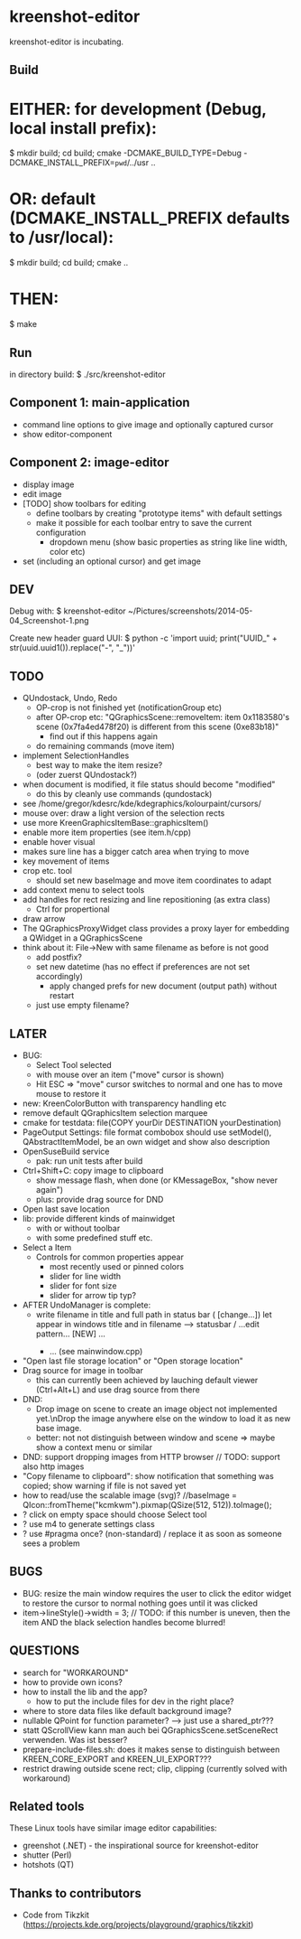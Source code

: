 kreenshot-editor
================

kreenshot-editor is incubating.

Build
-----
# EITHER: for development (Debug, local install prefix):
$ mkdir build; cd build; cmake -DCMAKE_BUILD_TYPE=Debug -DCMAKE_INSTALL_PREFIX=`pwd`/../usr ..

# OR: default (DCMAKE_INSTALL_PREFIX defaults to /usr/local):
$ mkdir build; cd build; cmake ..

# THEN:
$ make

Run
---
in directory build:
$ ./src/kreenshot-editor

Component 1: main-application
-----------------------------
- command line options to give image and optionally captured cursor
- show editor-component

Component 2: image-editor
-------------------------
- display image
- edit image
- [TODO] show toolbars for editing
    - define toolbars by creating "prototype items" with default settings
    - make it possible for each toolbar entry to save the current configuration
        - dropdown menu (show basic properties as string like line width, color etc)
- set (including an optional cursor) and get image

DEV
---
Debug with: $ kreenshot-editor ~/Pictures/screenshots/2014-05-04_Screenshot-1.png

Create new header guard UUI:
$ python -c 'import uuid; print("UUID_" + str(uuid.uuid1()).replace("-", "_"))'

TODO
----
- QUndostack, Undo, Redo
    - OP-crop is not finished yet (notificationGroup etc)
    - after OP-crop etc: "QGraphicsScene::removeItem: item 0x1183580's scene (0x7fa4ed478f20) is different from this scene (0xe83b18)"
        - find out if this happens again
    - do remaining commands (move item)
- implement SelectionHandles
    - best way to make the item resize?
    - (oder zuerst QUndostack?)
- when document is modified, it file status should become "modified"
    - do this by cleanly use commands (qundostack)
- see /home/gregor/kdesrc/kde/kdegraphics/kolourpaint/cursors/
- mouse over: draw a light version of the selection rects
- use more KreenGraphicsItemBase::graphicsItem()
- enable more item properties (see item.h/cpp)
- enable hover visual
- makes sure line has a bigger catch area when trying to move
- key movement of items
- crop etc. tool
    - should set new baseImage and move item coordinates to adapt
- add context menu to select tools
- add handles for rect resizing and line repositioning (as extra class)
    - Ctrl for propertional
- draw arrow
- The QGraphicsProxyWidget class provides a proxy layer for embedding a QWidget in a QGraphicsScene
- think about it: File->New with same filename as before is not good
    - add postfix?
    - set new datetime (has no effect if preferences are not set accordingly)
        - apply changed prefs for new document (output path) without restart
    - just use empty filename?

LATER
-----
- BUG:
    - Select Tool selected
    - with mouse over an item ("move" cursor is shown)
    - Hit ESC => "move" cursor switches to normal and one has to move mouse to restore it
- new: KreenColorButton with transparency handling etc
- remove default QGraphicsItem selection marquee
- cmake for testdata: file(COPY yourDir DESTINATION yourDestination)
- PageOutput Settings: file format combobox should use setModel(), QAbstractItemModel,
    be an own widget and show also description
- OpenSuseBuild service
    - pak: run unit tests after build
- Ctrl+Shift+C: copy image to clipboard
    - show message flash, when done (or KMessageBox, "show never again")
    - plus: provide drag source for DND
- Open last save location
- lib: provide different kinds of mainwidget
   - with or without toolbar
   - with some predefined stuff etc.
- Select a Item
  - Controls for common properties appear
     - most recently used or pinned colors
     - slider for line width
     - slider for font size
     - slider for arrow tip typ?
- AFTER UndoManager is complete:
    - write filename in title and full path in status bar (<path> [change...])
        let appear in windows title and in filename --> statusbar / ...edit pattern...
        [NEW] ...
        *  ... (see mainwindow.cpp)
- "Open last file storage location" or "Open storage location"
- Drag source for image in toolbar
    - this can currently been achieved by lauching default viewer (Ctrl+Alt+L) and use drag source from there
- DND:
    - Drop image on scene to create an image object not implemented yet.\nDrop the image anywhere else on the window to load it as new base image.
    - better: not not distinguish between window and scene => maybe show a context menu or similar
- DND: support dropping images from HTTP browser
    // TODO: support also http images
- "Copy filename to clipboard": show notification that something was copied; show warning if file is not saved yet
- how to read/use the scalable image (svg)?
     //baseImage = QIcon::fromTheme("kcmkwm").pixmap(QSize(512, 512)).toImage();
- ? click on empty space should choose Select tool
- ? use m4 to generate settings class
- ? use #pragma once? (non-standard) / replace it as soon as someone sees a problem

BUGS
----
- BUG: resize the main window requires the user to click the editor widget to restore the cursor to normal
    nothing goes until it was clicked
- item->lineStyle()->width = 3; // TODO: if this number is uneven, then the item AND the black selection handles become blurred!

QUESTIONS
---------
- search for "WORKAROUND"
- how to provide own icons?
- how to install the lib and the app?
    - how to put the include files for dev in the right place?
- where to store data files like default background image?
- nullable QPoint for function parameter? --> just use a shared_ptr???
- statt QScrollView kann man auch bei QGraphicsScene.setSceneRect verwenden. Was ist besser?
- prepare-include-files.sh: does it makes sense to distinguish between KREEN_CORE_EXPORT and KREEN_UI_EXPORT???
- restrict drawing outside scene rect; clip, clipping (currently solved with workaround)

Related tools
-------------
These Linux tools have similar image editor capabilities:
- greenshot (.NET) - the inspirational source for kreenshot-editor
- shutter (Perl)
- hotshots (QT)

Thanks to contributors
----------------------
- Code from Tikzkit (https://projects.kde.org/projects/playground/graphics/tikzkit)

